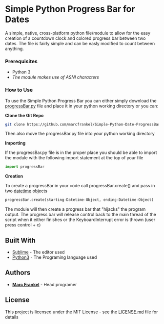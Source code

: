 # Simple Python Progress Bar for Dates

A simple, native, cross-platform python file/module to allow for the easy creation of a countdown clock and colored progress bar between two dates. The file is fairly simple and can be easly modified to count between anything.


### Prerequisites

* Python 3
* *The module makes use of ASNI characters*

### How to Use

To use the Simple Python Progress Bar you can either simply download the [progressBar.py](https://raw.githubusercontent.com/marcfrankel/Simple-Python-Date-ProgressBar/master/progressBar.py) file and place it in your python working directory or you can:

**Clone the Git Repo**

```Bash
git clone https://github.com/marcfrankel/Simple-Python-Date-ProgressBar.git
```
Then also move the progressBar.py file into your python working directory

**Importing**

If the progressBar.py file is in the proper place you should be able to import the module with the following import statement at the top of your file

```Python
import progressBar
```
**Creation**

To create a progressBar in your code call progressBar.create() and pass in two [datetime](https://docs.python.org/3/library/datetime.html) objects

```Python
progressBar.create(starting-Datetime-Object, ending-Datetime-Object)
```

The module will then create a progress bar that "hijacks" the program output. The progress bar will release control back to the main thread of the script when it either finishes or the KeyboardInterrupt error is thrown (user press control + c)



## Built With

* [Sublime](https://www.sublimetext.com/) - The editor used
* [Python3](https://www.python.org/) - The Programing language used

## Authors

* **[Marc Frankel](https://marcafrankel.com)** - Head programer

## License

This project is licensed under the MIT License - see the [LICENSE.md](LICENSE.md) file for details

